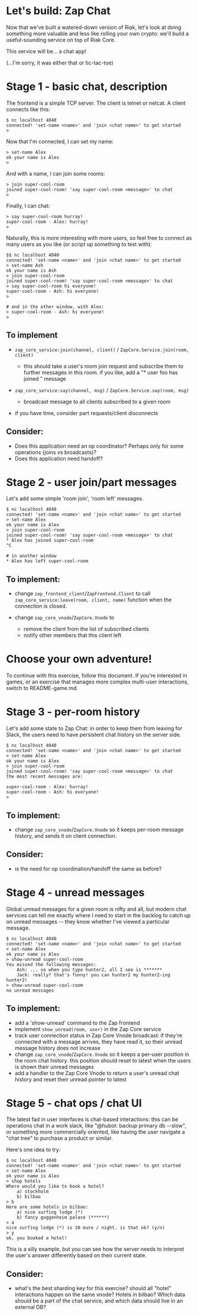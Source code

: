 # Let's build: Zap Chat

Now that we've built a watered-down version of Riak, let's look at doing
something more valuable and less like rolling your own crypto: we'll build
a useful-sounding service on top of Riak Core.

This service will be... a chat app!

(...I'm sorry, it was either that or tic-tac-toe)

# Stage 1 - basic chat, description
The frontend is a simple TCP server. The client is telnet or netcat. A client
connects like this:

    $ nc localhost 4040
    connected! 'set-name <name>' and 'join <chat name>' to get started
    >

Now that I'm connected, I can set my name:

    > set-name Alex
    ok your name is Alex
    > 

And with a name, I can join some rooms:

    > join super-cool-room
    joined super-cool-room! 'say super-cool-room <message>' to chat
    >

Finally, I can chat:

    > say super-cool-room hurray!
    super-cool-room - Alex: hurray!
    >

Naturally, this is more interesting with more users, so feel free to connect as
many users as you like (or script up something to test with):

    $$ nc localhost 4040
    connected! 'set-name <name>' and 'join <chat name>' to get started
    > set-name Ash
    ok your name is Ash
    > join super-cool-room
    joined super-cool-room! 'say super-cool-room <message>' to chat
    > say super-cool-room hi everyone!
    super-cool-room - Ash: hi everyone!
    >

    # and in the other window, with Alex:
    > super-cool-room - Ash: hi everyone!
    >

## To implement

* `zap_core_service:join(channel, client)` / `ZapCore.Service.join(room, client)`
    * this should take a user's room join request and subscribe them to
      further messages in this room. if you like, add a "* user foo has joined <room>" message
* `zap_core_service:say(channel, msg)` / `ZapCore.Service.say(room, msg)` 
    * broadcast message to all clients subscribed to a given room

* if you have time, consider part requests/client disconnects

## Consider:

* Does this application need an op coordinator? Perhaps only for some operations (joins vs broadcasts)?
* Does this application need handoff?

# Stage 2 - user join/part messages
Let's add some simple 'room join', 'room left' messages.

    $ nc localhost 4040
    connected! 'set-name <name>' and 'join <chat name>' to get started
    > set-name Alex
    ok your name is Alex
    > join super-cool-room
    joined super-cool-room! 'say super-cool-room <message>' to chat
    * Alex has joined super-cool-room
    ^C

    # in another window
    * Alex has left super-cool-room

## To implement:

* change `zap_frontend_client`/`ZapFrontend.Client` to call
  `zap_core_service:leave(room, client, name)` function when the connection is
  closed.

* change `zap_core_vnode`/`ZapCore.Vnode` to 
    * remove the client from the list of subscribed clients
    * notify other members that this client left

# Choose your own adventure!

To continue with this exercise, follow this document. If you're interested
in games, or an exercise that manages more complex multi-user interactions, switch to
README-game.md.


# Stage 3 - per-room history

Let's add some state to Zap Chat: in order to keep them from leaving for Slack, the users
need to have persistent chat history on the server side.

    $ nc localhost 4040
    connected! 'set-name <name>' and 'join <chat name>' to get started
    > set-name Alex
    ok your name is Alex
    > join super-cool-room
    joined super-cool-room! 'say super-cool-room <message>' to chat
    the most recent messages are:

    super-cool-room - Alex: hurray!
    super-cool-room - Ash: hi everyone!
    >

## To implement:
* change `zap_core_vnode`/`ZapCore.Vnode` so it keeps per-room message history,
  and sends it on client connection.

## Consider:
* is the need for op coordination/handoff the same as before? 

# Stage 4 - unread messages

Global unread messages for a given room is nifty and all, but modern chat
services can tell me exactly where I need to start in the backlog to catch up
on unread messages -- they know whether I've viewed a particular message.

    $ nc localhost 4040
    connected! 'set-name <name>' and 'join <chat name>' to get started
    > set-name Alex
    ok your name is Alex
    > show-unread super-cool-room
    You missed the following messages:
        Ash: ... so when you type hunter2, all I see is *******
        Jack: really? that's funny! you can hunter2 my hunter2-ing hunter2!
    > show-unread super-cool-room
    no unread messages

## To implement:
* add a 'show-unread' command to the Zap frontend
* implement `show_unread(room, user)` in the Zap Core service
* track user connection status in Zap Core Vnode broadcast: if they're connected with
  a message arrives, they have read it, so their unread message history does
  not increase
* change `zap_core_vnode`/`ZapCore.Vnode` so it keeps a per-user position in
  the room chat history. this position should reset to latest when the users is
  shown their unread messages
* add a handler to the Zap Core Vnode to return a user's unread chat history
  and reset their unread pointer to latest

# Stage 5 - chat ops / chat UI

The latest fad in user interfaces is chat-based interactions: this can be
operations chat in a work slack, like "@hubot: backup primary db --slow", or
something more commercially oriented, like having the user navigate a "chat
tree" to purchase a product or similar. 

Here's one idea to try:

    $ nc localhost 4040
    connected! 'set-name <name>' and 'join <chat name>' to get started
    > set-name Alex
    ok your name is Alex
    > shop hotels
    Where would you like to book a hotel?
        a) stockholm
        b) bilbao
    > b
    Here are some hotels in bilbao:
        a) nice surfing lodge (*)
        b) fancy guggenheim palace (******)
    > a
    nice surfing lodge (*) is 20 euro / night. is that ok? (y/n)
    > y
    ok, you booked a hotel!

This is a silly example, but you can see how the server needs to interpret the
user's answer differently based on their current state.

## Consider: 
* what's the best sharding key for this exercise? should all "hotel" interactions
  happen on the same vnode? Hotels in bilbao? Which data should be a part of
  the chat service, and which data should live in an external DB?


